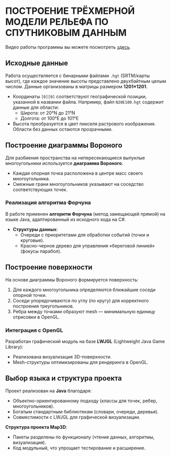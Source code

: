 # ПОСТРОЕНИЕ ТРЁХМЕРНОЙ МОДЕЛИ РЕЛЬЕФА ПО СПУТНИКОВЫМ ДАННЫМ
Видео работы программы вы можете посмотреть <a href="https://drive.google.com/drive/folders/1pwEKQi-77Xq55mWVG9d3NSWon0SXiFLw?usp=sharing" target="_blank">здесь</a>.
## Исходные данные
Работа осуществляется с бинарными файлами `.hgt` (SRTM/карты высот), где каждое значение высоты представлено двухбайтным целым числом. Данные организованы в матрицы размером **1201×1201**.  
- Координаты `[0][0]` соответствуют географической позиции, указанной в названии файла. Например, файл `N20E100.hgt` содержит данные для области:  
  - Широта: от 20°N до 21°N  
  - Долгота: от 100°E до 101°E  
- Высота преобразуется в цвет пикселя растрового изображения. Области без данных остаются прозрачными.

## Построение диаграммы Вороного
Для разбиения пространства на непересекающиеся выпуклые многоугольники используется **диаграмма Вороного**.  
- Каждая опорная точка расположена в центре масс своего многоугольника.  
- Смежные грани многоугольников указывают на соседство соответствующих точек.  

### Реализация алгоритма Форчуна
В работе применен **алгоритм Форчуна** (метод замещающей прямой) на языке Java, адаптированный из исходного кода на C#.  
- **Структуры данных**:  
  - Очереди с приоритетами для обработки событий (точки и круговые).  
  - Красно-черное дерево для управления «береговой линией» (фокусы парабол).  

## Построение поверхности
На основе диаграммы Вороного формируется поверхность:  
1. Для каждого многоугольника определяются ближайшие соседи опорной точки.  
2. Соседи упорядочиваются по углу (по кругу) для корректного построения треугольников.  
3. Ребра между точками образуют mesh — минимальную единицу отрисовки в OpenGL.  

### Интеграция с OpenGL
Разработан графический модуль на базе **LWJGL** (Lightweight Java Game Library):  
- Реализована визуализация 3D-поверхности.  
- Mesh-структуры оптимизированы для рендеринга в OpenGL.  

## Выбор языка и структура проекта
Проект реализован на **Java** благодаря:  
- Объектно-ориентированному подходу (классы для точек, ребер, многоугольников).  
- Богатым стандартным библиотекам (словари, очереди, деревья).  
- Совместимости с LWJGL для графической визуализации.  

**Структура проекта Map3D**:  
- Пакеты разделены по функционалу (чтение данных, алгоритмы, визуализация).  
- Код модульный, что упрощает тестирование и расширение.  
